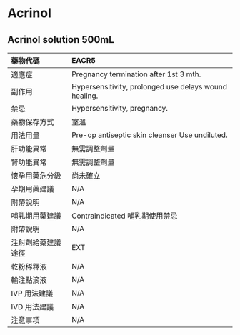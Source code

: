 # Acrinol

## Acrinol solution 500mL

| 藥物代碼 | EACR5 |
| :--- | :--- |
| 適應症 | Pregnancy termination after 1st 3 mth. |
| 副作用 | Hypersensitivity, prolonged use delays wound healing. |
| 禁忌 | Hypersensitivity, pregnancy. |
| 藥物保存方式 | 室溫 |
| 用法用量 | Pre-op antiseptic skin cleanser Use undiluted. |
| 肝功能異常 | 無需調整劑量 |
| 腎功能異常 | 無需調整劑量 |
| 懷孕用藥危分級 | 尚未確立 |
| 孕期用藥建議 | N/A |
| 附帶說明 | N/A |
| 哺乳期用藥建議 | Contraindicated 哺乳期使用禁忌 |
| 附帶說明 | N/A |
| 注射劑給藥建議途徑 | EXT |
| 乾粉稀釋液 | N/A |
| 輸注點滴液 | N/A |
| IVP 用法建議 | N/A |
| IVD 用法建議 | N/A |
| 注意事項 | N/A |

